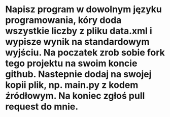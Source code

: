# Napisz program w dowolnym języku programowania, kóry doda wszystkie liczby z pliku data.xml i wypisze wynik na standardowym wyjściu. Na poczatek zrob sobie fork tego projektu na swoim koncie github. Nastepnie dodaj na swojej kopii plik, np. main.py z kodem źródłowym. Na koniec zgłoś pull request do mnie. 
